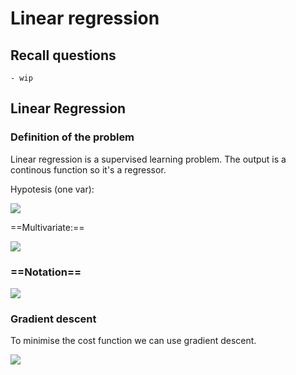 # Linear regression

## Recall questions
    - wip

## Linear Regression

### Definition of the problem

Linear regression is a supervised learning problem. The output is a continous function so it's a regressor.

Hypotesis (one var):

![](./static/FDS/hyp.png)

==Multivariate:==

![](./static/FDS/hyp2.png)

### ==Notation==

![](./static/FDS/regnotation.png)

### Gradient descent

To minimise the cost function we can use gradient descent.

![](./static/FDS/gd.png)